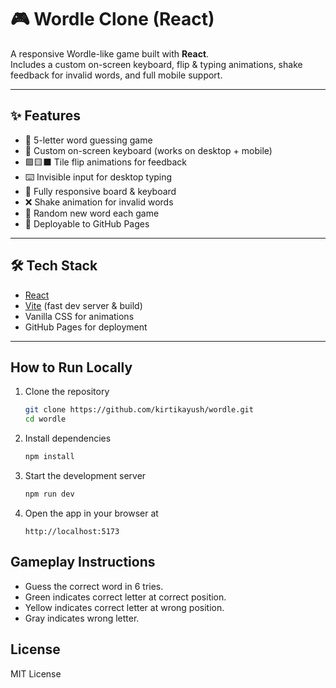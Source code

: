 # 🎮 Wordle Clone (React)

A responsive Wordle-like game built with **React**.  
Includes a custom on-screen keyboard, flip & typing animations, shake feedback for invalid words, and full mobile support.  

---

## ✨ Features

- 🎯 5-letter word guessing game
- 🎹 Custom on-screen keyboard (works on desktop + mobile)
- 🟩🟨⬛ Tile flip animations for feedback
- ⌨️ Invisible input for desktop typing
- 📱 Fully responsive board & keyboard
- ❌ Shake animation for invalid words
- 🔄 Random new word each game
- 🚀 Deployable to GitHub Pages

---

## 🛠️ Tech Stack

- [React](https://react.dev/)
- [Vite](https://vitejs.dev/) (fast dev server & build)
- Vanilla CSS for animations
- GitHub Pages for deployment
  
---

## How to Run Locally

1. Clone the repository

   ```bash
   git clone https://github.com/kirtikayush/wordle.git
   cd wordle
   ```

2. Install dependencies

   ```bash
   npm install
   ```

3. Start the development server

   ```bash
   npm run dev
   ```

4. Open the app in your browser at
   ```
   http://localhost:5173
   ```

## Gameplay Instructions

- Guess the correct word in 6 tries.
- Green indicates correct letter at correct position.
- Yellow indicates correct letter at wrong position.
- Gray indicates wrong letter.

## License

MIT License
